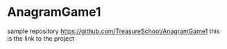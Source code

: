 # AnagramGame1
sample repository
https://github.com/TreasureSchool/AnagramGame1 this is the link to the project
